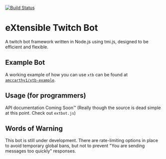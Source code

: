 [![Build Status](https://travis-ci.org/amccarthy1/xtb.svg?branch=travis)](https://travis-ci.org/amccarthy1/xtb)
# eXtensible Twitch Bot

A twitch bot framework written in Node.js using tmi.js,
designed to be efficient and flexible.

## Example Bot
A working example of how you can use `xtb` can be found at
[`amccarthy1/xtb-example`](https://github.com/amccarthy1/xtb-example).

## Usage (for programmers)
API documentation Coming Soon&trade;
(Really though the source is dead simple at this point. Check out `extbot.js`)

## Words of Warning
This bot is still under development. There are rate-limiting options in place to
avoid temporary global bans, but not to prevent "You are sending messages too
quickly" responses.
